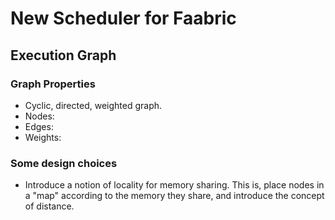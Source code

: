 # New Scheduler for Faabric

## Execution Graph

### Graph Properties

+ Cyclic, directed, weighted graph.
+ Nodes:
+ Edges:
+ Weights:

### Some design choices

+ Introduce a notion of locality for memory sharing. This is, place nodes in a
"map" according to the memory they share, and introduce the concept of distance.

